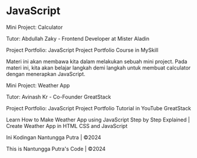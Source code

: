 # JavaScript

Mini Project: Calculator

Tutor: Abdullah Zaky - Frontend Developer at Mister Aladin

Project Portfolio: JavaScript Project Portfolio Course in MySkill

Materi ini akan membawa kita dalam melakukan sebuah mini project. Pada materi ini, kita akan belajar langkah demi langkah untuk membuat calculator dengan menerapkan JavaScript.

Mini Project: Weather App

Tutor: Avinash Kr - Co-Founder GreatStack

Project Portfolio: JavaScript Project Portfolio Tutorial in YouTube GreatStack

Learn How to Make Weather App using JavaScript Step by Step Explained | Create Weather App in HTML CSS and JavaScript

Ini Kodingan Nantungga Putra | &copy;2024

This is Nantungga Putra's Code | &copy;2024
